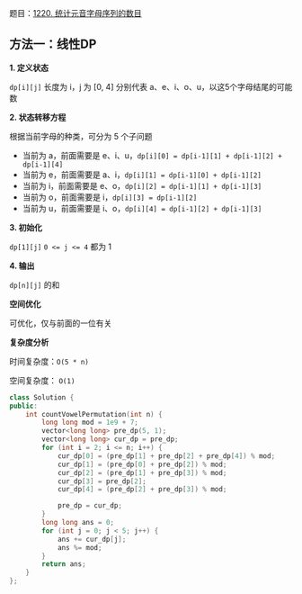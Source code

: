 题目：[1220. 统计元音字母序列的数目](https://leetcode-cn.com/problems/count-vowels-permutation/)

## 方法一：线性DP

**1. 定义状态**

`dp[i][j]`  长度为 i，j 为 [0, 4] 分别代表 a、e、i、o、u，以这5个字母结尾的可能数

**2. 状态转移方程**

根据当前字母的种类，可分为 5 个子问题

- 当前为 a，前面需要是 e、i、u，`dp[i][0] = dp[i-1][1] + dp[i-1][2] + dp[i-1][4]`
- 当前为 e，前面需要是 a、i，`dp[i][1] = dp[i-1][0] + dp[i-1][2]`
- 当前为 i，前面需要是 e、o，`dp[i][2] = dp[i-1][1] + dp[i-1][3]`
- 当前为 o，前面需要是 i，`dp[i][3] = dp[i-1][2]`
- 当前为 u，前面需要是 i、o，`dp[i][4] = dp[i-1][2] + dp[i-1][3]`

**3. 初始化**

`dp[1][j]` `0 <= j <= 4` 都为 1

**4. 输出**

`dp[n][j]` 的和

**空间优化**

可优化，仅与前面的一位有关

**复杂度分析**

时间复杂度：`O(5 * n)`

空间复杂度： `O(1)`

```c++
class Solution {
public:
    int countVowelPermutation(int n) {
        long long mod = 1e9 + 7;
        vector<long long> pre_dp(5, 1);
        vector<long long> cur_dp = pre_dp;
        for (int i = 2; i <= n; i++) {
            cur_dp[0] = (pre_dp[1] + pre_dp[2] + pre_dp[4]) % mod;
            cur_dp[1] = (pre_dp[0] + pre_dp[2]) % mod;
            cur_dp[2] = (pre_dp[1] + pre_dp[3]) % mod;
            cur_dp[3] = pre_dp[2];
            cur_dp[4] = (pre_dp[2] + pre_dp[3]) % mod;

            pre_dp = cur_dp;
        }
        long long ans = 0;
        for (int j = 0; j < 5; j++) {
            ans += cur_dp[j];
            ans %= mod;
        }
        return ans;
    }
};

```

